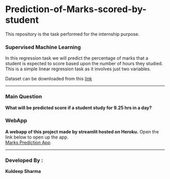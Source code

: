 # Prediction-of-Marks-scored-by-student
This repository is the task performed for the internship purpose.


### Supervised Machine Learning

In this regression task we will predict the percentage of marks that a student is expected to score based upon the number of hours they studied. This is a simple linear regression task as it involves just two variables.

Dataset can be downloaded from this <a href="https://raw.githubusercontent.com/SoleCodr/Prediction-of-Marks-scored-by-student/master/Data.txt?token=AGEY7MBIGAHSIIG6U7BN7ES7FWEOO">link</a>


--- 


### Main Question
<b> What will be predicted score if a student study for 9.25 hrs in a day? </b>

### WebApp
**A webapp of this project made by streamlit hosted on Heroku.**
Open the link below to open up the app.<br>
[Marks Prediction App](https://marks-prediction1.herokuapp.com/)

---

###  Developed By :
<b> Kuldeep Sharma
